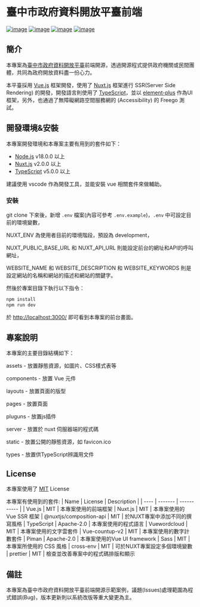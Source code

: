 # 臺中市政府資料開放平臺前端

[![image](https://img.shields.io/github/license/Naereen/StrapDown.js.svg)](https://opensource.org/licenses/MIT) [![image](https://img.shields.io/badge/node.js-v18.x-green.svg)](https://nodejs.org/en) [![image](https://img.shields.io/badge/Vue-2.x-green.svg)](https://vuejs.org/) [![image](https://img.shields.io/badge/Nuxt-2.x-green.svg)](https://nuxtjs.org)

## 簡介

本專案為[臺中市政府資料開放平臺](https://opendata.taichung.gov.tw/)前端開源，透過開源程式提供政府機關或民間團體，共同為政府開放資料盡一份心力。

本平臺採用 [Vue.js](https://vuejs.org/) 框架開發，使用了 [Nuxt.js](https://nuxtjs.org/) 框架進行 SSR(Server Side Rendering) 的開發，開發語言則使用了 [TypeScript](https://www.typescriptlang.org/)，並以 [element-plus](https://element-plus.org/) 作為UI框架，另外，也通過了無障礙網路空間服務網的 (Accessibility) 的 Freego 測試。

## 開發環境&安裝

本專案開發環境和本專案主要有用到的套件如下：

- [Node.js](https://nodejs.org/en/) v18.0.0 以上
- [Nuxt.js](https://nuxtjs.org/) v2.0.0 以上
- [TypeScript](https://www.typescriptlang.org/) v5.0.0 以上

建議使用 vscode 作為開發工具，並能安裝 vue 相關套件來做輔助。

### 安裝

git clone 下來後，新增 `.env` 檔案(內容可參考 `.env.example`)，`.env` 中可設定目前的環境變數，

NUXT_ENV 為使用者目前的環境階段，預設為 development，

NUXT_PUBLIC_BASE_URL 和 NUXT_API_URL 則能設定前台的網址和API的呼叫網址，

WEBSITE_NAME 和 WEBSITE_DESCRIPTION 和 WEBSITE_KEYWORDS 則是設定網站的名稱和網站的描述和網站的關鍵字。

然後於專案目錄下執行以下指令：

```bash
npm install
npm run dev
```

於 <http://localhost:3000/> 即可看到本專案的前台畫面。

## 專案說明

本專案的主要目錄結構如下：

assets - 放置靜態資源，如圖片、CSS樣式表等

components - 放置 Vue 元件

layouts - 放置頁面的版型

pages - 放置頁面

pluguns - 放置js插件

server - 放置於 nuxt 伺服器端的程式碼

static - 放置公開的靜態資源，如 favicon.ico

types - 放置供TypeScript辨識用文件

## License

本專案使用了 [MIT](https://github.com/moda-gov-tw/opendata-frontend/blob/main/frontstage/LICENSE) License

本專案有使用到的套件:
| Name | License | Description |
| ---- | ------- | ----------- |
| Vue.js | MIT | 本專案使用的前端框架
| Nuxt.js | MIT | 本專案使用的 Vue SSR 框架
| @nuxtjs/composition-api | MIT | 於NUXT專案中添加不同的撰寫風格
| TypeScript | Apache-2.0 | 本專案使用的程式語言
| Vuewordcloud | MIT | 本專案使用的文字雲套件
| Vue-countup-v2 | MIT | 本專案使用的數字計數套件
| Piman | Apache-2.0 | 本專案使用的Vue UI framework
| Sass | MIT | 本專案所使用的 CSS 風格
| cross-env | MIT | 可於NUXT專案設定多個環境變數
| prettier | MIT | 檢查並改善專案中的程式碼排版和顯示

## 備註

本專案為臺中市政府資料開放平臺前端開源示範案例，議題(Issues)處理範圍為程式錯誤(Bug)，版本更新則以系統改版等重大變更為主。